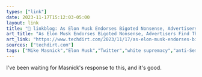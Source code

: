 ```yaml
---
types: ["link"]
date: 2023-11-17T15:12:03-05:00
layout: link
title: "🔗 linkblog: As Elon Musk Endorses Bigoted Nonsense, Advertisers Find Their Ads On Nazi Content | Techdirt'"
art_title: "As Elon Musk Endorses Bigoted Nonsense, Advertisers Find Their Ads On Nazi Content | Techdirt"
art_link: "https://www.techdirt.com/2023/11/17/as-elon-musk-endorses-bigoted-nonsense-advertisers-find-their-ads-on-nazi-content/"
sources: ["techdirt.com"]
tags: ["Mike Masnick","Elon Musk","Twitter","white supremacy","anti-Semitism","white pride"]
---
```

I've been waiting for Masnick's response to this, and it's good.
